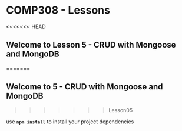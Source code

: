 # COMP308 - Lessons

<<<<<<< HEAD
## Welcome to Lesson 5 - CRUD with Mongoose and MongoDB
=======
## Welcome to 5 - CRUD with Mongoose and MongoDB
>>>>>>> Lesson05

use **`npm install`** to install your project dependencies
